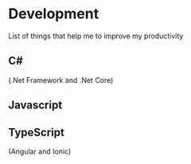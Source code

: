 # Development
List of things that help me to improve my productivity

## C#
(.Net Framework and .Net Core)

## Javascript

## TypeScript
(Angular and Ionic)

